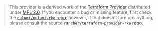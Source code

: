> This provider is a derived work of the [Terraform Provider](https://github.com/rancher/terraform-provider-rke)
> distributed under [MPL 2.0](https://www.mozilla.org/en-US/MPL/2.0/). If you encounter a bug or missing feature,
> first check the [`pulumi/pulumi-rke` repo](https://github.com/pulumi/pulumi-rke/issues); however, if that doesn't turn up anything,
> please consult the source [`rancher/terraform-provider-rke` repo](https://github.com/rancher/terraform-provider-rke/issues).